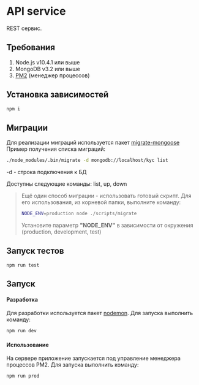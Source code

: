 # API service
REST сервис.
## Требования
1. Node.js v10.4.1 или выше
2. MongoDB v3.2 или выше
3. [PM2](http://pm2.keymetrics.io/) (менеджер процессов)

## Установка зависимостей
```bash
npm i
```
## Миграции
Для реализации миграций используется пакет [migrate-mongoose](https://github.com/balmasi/migrate-mongoose)
Пример получения списка миграций:
```bash
./node_modules/.bin/migrate -d mongodb://localhost/kyc list
```
-d  - строка подключения к БД

Доступны следующие команды: list, up, down

> Ещё один способ миграции - использовать готовый скрипт. Для его использования, из корневой папки, выполните команду:
> ```bash
> NODE_ENV=production node ./scripts/migrate
> ```
> Установите параметр **"NODE_ENV"** в зависимости от окружения (production, development, test)

## Запуск тестов
```
npm run test
```

## Запуск
#### Разработка
Для разработки используется пакет [nodemon](https://github.com/remy/nodemon). Для запуска выполнить команду:
```bash
npm run dev
```
#### Использование
На сервере приложение запускается под управление менеджера процессов PM2. Для запуска выполнить команду:
```bash
npm run prod
```